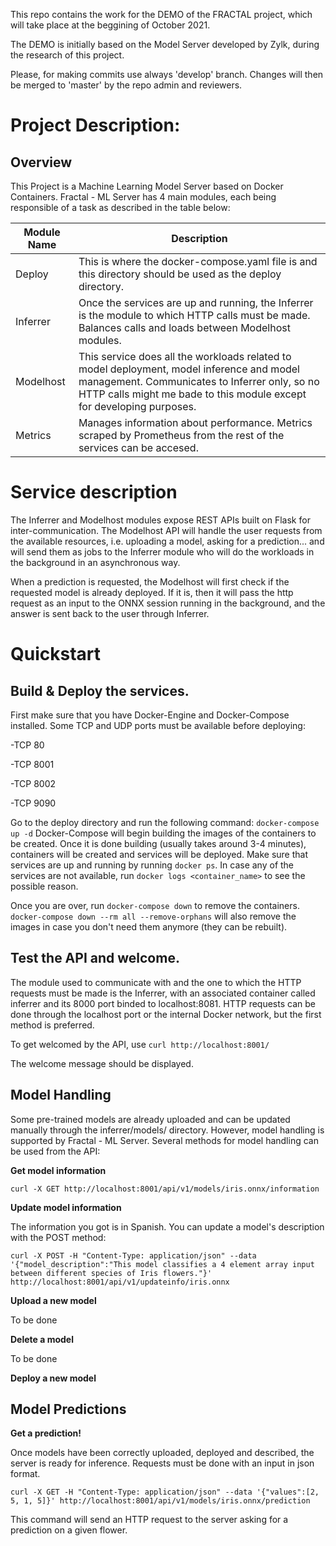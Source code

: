 This repo contains the work for the DEMO of the FRACTAL project, which will take place at the beggining of October 2021.

The DEMO is initially based on the Model Server developed by Zylk, during the research of this project.

Please, for making commits use always 'develop' branch. Changes will then be merged to 'master' by the repo admin and reviewers.



# Project Description:

## Overview

This Project is a Machine Learning Model Server based on Docker Containers.  Fractal - ML Server has 4 main modules, each being responsible of a task as described in the table below:

|Module Name| Description |      
|-----------|-------------|
|Deploy| This is where the docker-compose.yaml file is and this directory should be used as the deploy directory. |
|Inferrer| Once the services are up and running, the Inferrer is the module to which HTTP calls must be made. Balances calls and loads between Modelhost modules. |
|Modelhost| This service does all the workloads related to model deployment, model inference and model management. Communicates to Inferrer only, so no HTTP calls might me bade to this module except for developing purposes. |
|Metrics| Manages information about performance. Metrics scraped by Prometheus from the rest of the services can be accesed. |


# Service description

The Inferrer and Modelhost modules expose REST APIs built on Flask for inter-communication. The Modelhost API will handle the user requests from the available resources, i.e. uploading a model, asking for a prediction... and will send them as jobs to the Inferrer module who will do the workloads in the background in an asynchronous way.

When a prediction is requested, the Modelhost will first check if the requested model is already deployed. If it is, then it will pass the http request as an input to the ONNX session running in the background, and the answer is sent back to the user through Inferrer.

# Quickstart

## Build & Deploy the services.

First make sure that you have Docker-Engine and Docker-Compose installed. Some TCP and UDP ports must be available before deploying:

-TCP 80

-TCP 8001

-TCP 8002

-TCP 9090

Go to the deploy directory and run the following command: `docker-compose up -d`
Docker-Compose will begin building the images of the containers to be created. Once it is done building (usually takes around 3-4 minutes), containers will be created and services will be deployed. Make sure that services are up and running by running `docker ps`. In case any of the services are not available, run `docker logs <container_name>` to see the possible reason.

Once you are over, run `docker-compose down` to remove the containers. `docker-compose down --rm all --remove-orphans` will also remove the images in case you don't need them anymore (they can be rebuilt).



## Test the API and welcome.

The module used to communicate with and the one to which the HTTP requests must be made is the Inferrer, with an associated container called inferrer and its 8000 port binded to localhost:8081. HTTP requests can be done through the localhost port or the internal Docker network, but the first method is preferred.

To get welcomed by the API, use `curl http://localhost:8001/`

The welcome message should be displayed.

## Model Handling

Some pre-trained models are already uploaded and can be updated manually through the inferrer/models/ directory. However, model handling is supported by Fractal - ML Server. Several methods for model handling can be used from the API:

**Get model information**

`curl -X GET http://localhost:8001/api/v1/models/iris.onnx/information`

**Update model information**

The information you got is in Spanish. You can update a model's description with the POST method:

`curl -X POST -H "Content-Type: application/json" --data '{"model_description":"This model classifies a 4 element array input between different species of Iris flowers."}' http://localhost:8001/api/v1/updateinfo/iris.onnx`

**Upload a new model**

To be done

**Delete a model**

To be done

**Deploy a new model**

## Model Predictions

**Get a prediction!**

Once models have been correctly uploaded, deployed and described, the server is ready for inference. Requests must be done with an input in json format.

`curl -X GET -H "Content-Type: application/json" --data '{"values":[2, 5, 1, 5]}' http://localhost:8001/api/v1/models/iris.onnx/prediction`

This command will send an HTTP request to the server asking for a prediction on a given flower.
